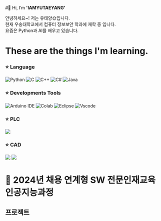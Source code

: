 #👋 Hi, I’m **'IAMYUTAEYANG'**

안녕하세요~! 저는 유태양🌞입니다.<br>
현재 우송대학교에서 컴퓨터 정보보안 학과에 재학 중 입니다.<br>
요즘은 Python과 AI를 배우고 있습니다.<br>


# These are the things I'm learning.
### ⭐ Language
![Python](https://img.shields.io/badge/Python-3776AB?style=for-the-badge&logo=python&logoColor=white)
![C](https://img.shields.io/badge/C-00599C?style=for-the-badge&logo=c&logoColor=white)
![C++](https://img.shields.io/badge/C%2B%2B-00599C?style=for-the-badge&logo=c%2B%2B&logoColor=white)
![C#](https://img.shields.io/badge/C%23-239120?style=for-the-badge&logo=c-sharp&logoColor=white)
![Java](https://img.shields.io/badge/Java-ED8B00?style=for-the-badge&logo=openjdk&logoColor=white)

### ⭐ Developments Tools
![Arduino IDE](https://img.shields.io/badge/Arduino_IDE-00979D?style=for-the-badge&logo=arduino&logoColor=white)
![Colab](https://img.shields.io/badge/Colab-F9AB00?style=for-the-badge&logo=googlecolab&color=525252)
![Eclipse](https://img.shields.io/badge/Eclipse-2C2255?style=for-the-badge&logo=eclipse&logoColor=white)
![Vscode](https://img.shields.io/badge/Visual_Studio_Code-0078D4?style=for-the-badge&logo=visual%20studio%20code&logoColor=white)

### ⭐ PLC
<img src="https://img.shields.io/badge/siemens-009999?style=for-the-badge&logo=siemens&logoColor=white">

### ⭐ CAD
<img src="https://img.shields.io/badge/kicad-314CB0?style=for-the-badge&logo=kicad&logoColor=white">
<img src="https://img.shields.io/badge/siemens_Nx-009999?style=for-the-badge&logo=siemens_Nx&logoColor=white">


# 🌙 2024년 채용 연계형 SW 전문인재교육 인공지능과정
## 프로젝트


